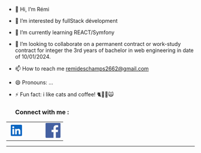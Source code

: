 - 👋 Hi, I’m Rémi
- 👀 I’m interested by fullStack dévelopment
- 🌱 I’m currently learning REACT/Symfony
- 💞️ I’m looking to collaborate on a permanent contract or work-study contract for integer the 3rd years of bachelor in web engineering in date of 10/01/2024.
- 📫 How to reach me remideschamps2662@gmail.com
- 😄 Pronouns: ...
- ⚡ Fun fact: i like cats and coffee! 🐈🐱‍👤🙀
  
  ### Connect with me :

<table>
  <tr style="border: none;">
    <td>
      <a href="https://www.linkedin.com/in/rémi-deschamps">
        <img src="./img/linkedIn.svg" alt="contact linked in" width="40"/>
      </a>
    </td>
    <td width="30"> <!-- Espace entre les images -->
    </td>
    <td>
      <a href="https://www.facebook.com/remi.deschamps.9">
        <img src="./img/facebook.jpg" alt="contact facebook" width="40"/>
      </a>
    </td>
  </tr>
</table>



  ---
  

<!---
jeSuisUnDeveloppeur/jeSuisUnDeveloppeur is a ✨ special ✨ repository because its `README.md` (this file) appears on your GitHub profile.
You can click the Preview link to take a look at your changes.
--->
